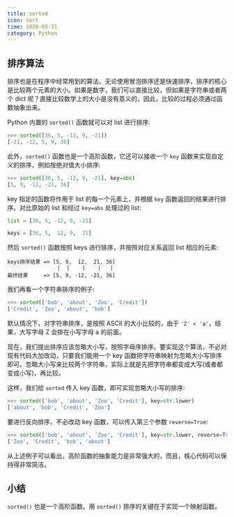 ```yaml
---
title: sorted
icon: sort
time: 2020-05-31
category: Python
---
```


## 排序算法

排序也是在程序中经常用到的算法。无论使用冒泡排序还是快速排序，排序的核心是比较两个元素的大小。如果是数字，我们可以直接比较，但如果是字符串或者两个 dict 呢？直接比较数学上的大小是没有意义的，因此，比较的过程必须通过函数抽象出来。

Python 内置的 `sorted()` 函数就可以对 list 进行排序:

```py
>>> sorted([36, 5, -12, 9, -21])
[-21, -12, 5, 9, 36]
```

此外，`sorted()` 函数也是一个高阶函数，它还可以接收一个 `key` 函数来实现自定义的排序，例如按绝对值大小排序:

```py
>>> sorted([36, 5, -12, 9, -21], key=abs)
[5, 9, -12, -21, 36]
```

key 指定的函数将作用于 list 的每一个元素上，并根据 `key` 函数返回的结果进行排序。对比原始的 list 和经过 `key=abs` 处理过的 list:

```py
list = [36, 5, -12, 9, -21]

keys = [36, 5,  12, 9,  21]
```

然后 `sorted()` 函数按照 keys 进行排序，并按照对应关系返回 list 相应的元素:

```
keys排序结果 => [5, 9,  12,  21, 36]
                |  |    |    |   |
最终结果     => [5, 9, -12, -21, 36]
```

我们再看一个字符串排序的例子:

```py
>>> sorted(['bob', 'about', 'Zoo', 'Credit'])
['Credit', 'Zoo', 'about', 'bob']
```

默认情况下，对字符串排序，是按照 ASCII 的大小比较的，由于 `'Z' < 'a'`，结果，大写字母 Z 会排在小写字母 a 的前面。

现在，我们提出排序应该忽略大小写，按照字母序排序。要实现这个算法，不必对现有代码大加改动，只要我们能用一个 key 函数把字符串映射为忽略大小写排序即可。忽略大小写来比较两个字符串，实际上就是先把字符串都变成大写(或者都变成小写)，再比较。

这样，我们给 `sorted` 传入 key 函数，即可实现忽略大小写的排序:

```py
>>> sorted(['bob', 'about', 'Zoo', 'Credit'], key=str.lower)
['about', 'bob', 'Credit', 'Zoo']
```

要进行反向排序，不必改动 key 函数，可以传入第三个参数 `reverse=True`:

```py
>>> sorted(['bob', 'about', 'Zoo', 'Credit'], key=str.lower, reverse=True)
['Zoo', 'Credit', 'bob', 'about']
```

从上述例子可以看出，高阶函数的抽象能力是非常强大的，而且，核心代码可以保持得非常简洁。

## 小结

`sorted()` 也是一个高阶函数。用 `sorted()` 排序的关键在于实现一个映射函数。
